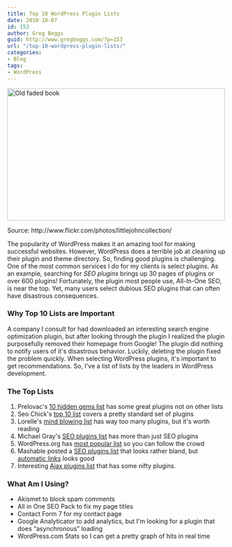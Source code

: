 ```yaml
---
title: Top 10 WordPress Plugin Lists
date: 2010-10-07
id: 153
author: Greg Boggs
guid: http://www.gregboggs.com/?p=153
url: "/top-10-wordpress-plugin-lists/"
categories:
- Blog
tags:
- WordPress
---
```


<div id="attachment_162" style="width: 510px" class="wp-caption aligncenter">
  <img class="size-full wp-image-162 " title="Old faded book" src="http://www.gregboggs.com/wp-content/uploads/2010/10/tomb.jpg" alt="Old faded book" width="500" height="303" />
  
  <p class="wp-caption-text">
    Source: http://www.flickr.com/photos/littlejohncollection/
  </p>
</div>

The popularity of WordPress makes it an amazing tool for making successful websites. However, WordPress does a terrible job at cleaning up their plugin and theme directory. So, finding good plugins is challenging. One of the most common services I do for my clients is select plugins. As an example, searching for *SEO plugins* brings up 30 pages of plugins or over 600 plugins! Fortunately, the plugin most people use, All-In-One SEO, is near the top. Yet, many users select dubious SEO plugins that can often have disastrous consequences.

### Why Top 10 Lists are Important

A company I consult for had downloaded an interesting search engine optimization plugin, but after looking through the plugin I realized the plugin purposefully removed their homepage from Google! The plugin did nothing to notify users of it's disastrous behavior. Luckily, deleting the plugin fixed the problem quickly. When selecting WordPress plugins, it's important to get recommendations. So, I've a list of lists by the leaders in WordPress development.

### The Top Lists

  1. Prelovac's [10 hidden gems list][1] has some great plugins not on other lists
  2. Seo Chick's [top 10 list][2] covers a pretty standard set of plugins
  3. Lorelle's [mind blowing list][3] has way too many plugins, but it's worth reading
  4. Michael Gray's [SEO plugins list][4] has more than just SEO plugins
  5. WordPress.org has [most popular list][5] so you can follow the crowd
  6. Mashable posted a [SEO plugins list][6] that looks rather bland, but [automatic links][7] looks good
  7. Interesting [Ajax plugins list][8] that has some nifty plugins.

### What Am I Using?

  * Akismet to block spam comments
  * All in One SEO Pack to fix my page titles
  * Contact Form 7 for my contact page
  * Google Analyticator to add analytics, but I'm looking for a plugin that does &#8220;asynchronous&#8221; loading
  * WordPress.com Stats so I can get a pretty graph of hits in real time

 [1]: http://www.prelovac.com/vladimir/top-10-wordpress-hidden-gems-plugins
 [2]: http://www.seo-chicks.com/1816/top-10-favourite-wordpress-plugins-by-a-pregnant-chick.html
 [3]: http://lorelle.wordpress.com/2010/08/31/mind-blowing-wordpress-plugins/
 [4]: http://www.wolf-howl.com/seo-plugins-wordpress/
 [5]: http://wordpress.org/extend/plugins/browse/popular/
 [6]: http://mashable.com/2009/03/20/wordpress-seo-plugins/
 [7]: http://wordpress.org/extend/plugins/automatic-seo-links/
 [8]: http://wordpresslounge.com/wordpress-ajax-plugins/
